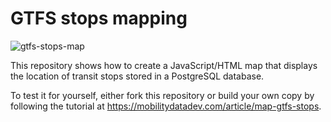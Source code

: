 # GTFS stops mapping

![gtfs-stops-map](https://github.com/MobilityDataDev/gtfs-stops-mapping/assets/47520641/4b45cd1b-952a-4bba-aa51-4c3643a3acfd)

This repository shows how to create a JavaScript/HTML map that displays the location of transit stops stored in a PostgreSQL database.

To test it for yourself, either fork this repository or build your own copy by following the tutorial at https://mobilitydatadev.com/article/map-gtfs-stops.
